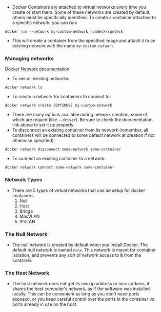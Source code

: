 - Docker Containers are attached to virtual networks every time you create or start them. Some of these networks are created by default, others must be specifically identified. To create a container attached to a specific network, you can run:
```shell
docker run --network my-custom-network rundeck/rundeck
```
- This will create a container from the specified image and attach it to an existing network with the name `my-custom-network`

### Managing networks
[Docker Network documentation](https://docs.docker.com/engine/reference/commandline/network/)
- To see all existing networks:
```shell
docker network ls
```
- To create a network for containers to connect to:
```shell
docker network create [OPTIONS] my-custom-network
```
- There are many options available during network creation, some of which are requed (like `--driver`). Be sure to check the documentation link above to set it up properly.
- To disconnect an existing container from its network (remember, all containers will be connected to some default network at creation if not otherwise specified):
```shell
docker network disconnect some-network some-container
```
- To connect an existing container to a network:
```shell
docker network connect some-network some-container
```

### Network Types
- There are 5 types of virtual networks that can be setup for docker containers.
	1. Null
	2. Host
	3. Bridge
	4. MacVLAN
	5. IPVLAN

### The Null Network
- The null network is created by default when you install Docker. The default null network is named `none`. This network is meant for container isolation, and prevents any sort of network access to & from the container.
### The Host Network
- The host network does not get its own ip address or mac address, it shares the host computer's network, as if the software was installed locally. This can be convenient as long as you don't need ports exposed, or you keep careful control over the ports in the container vs. ports already in use on the host.